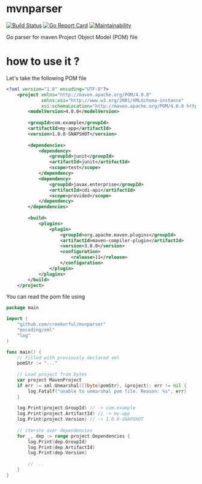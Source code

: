 # mvnparser

[![Build Status](https://travis-ci.org/creekorful/mvnparser.svg?branch=master)](https://travis-ci.org/creekorful/mvnparser)
[![Go Report Card](https://goreportcard.com/badge/github.com/creekorful/mvnparser)](https://goreportcard.com/report/github.com/creekorful/mvnparser)
[![Maintainability](https://api.codeclimate.com/v1/badges/ac9fd99e18e6ef2661e3/maintainability)](https://codeclimate.com/github/creekorful/mvnparser/maintainability)

Go parser for maven Project Object Model (POM) file

# how to use it ?

Let's take the following POM file

```xml
<?xml version="1.0" encoding="UTF-8"?>
    <project xmlns="http://maven.apache.org/POM/4.0.0" 
	         xmlns:xsi="http://www.w3.org/2001/XMLSchema-instance" 
	         xsi:schemaLocation="http://maven.apache.org/POM/4.0.0 http://maven.apache.org/xsd/maven-4.0.0.xsd">
        <modelVersion>4.0.0</modelVersion>
    
        <groupId>com.example</groupId>
        <artifactId>my-app</artifactId>
        <version>1.0.0-SNAPSHOT</version>
    
        <dependencies>
            <dependency>
                <groupId>junit</groupId>
                <artifactId>junit</artifactId>
                <scope>test</scope>
            </dependency>
            <dependency>
                <groupId>javax.enterprise</groupId>
                <artifactId>cdi-api</artifactId>
                <scope>provided</scope>
            </dependency>
        </dependencies>
    
        <build>
            <plugins>
                <plugin>
                    <groupId>org.apache.maven.plugins</groupId>
                    <artifactId>maven-compiler-plugin</artifactId>
                    <version>3.8.0</version>
                    <configuration>
                        <release>11</release>
                    </configuration>
                </plugin>
            </plugins>
        </build>
    </project>
```

You can read the pom file using 

```go
package main

import (
	"github.com/creekorful/mvnparser"
	"encoding/xml"
	"log"
)

func main() {
	// filled with previously declared xml
	pomStr := "..."
	
	// Load project from bytes
    var project MavenProject
    if err := xml.Unmarshal([]byte(pomStr), &project); err != nil {
        log.Fatalf("unable to unmarshal pom file. Reason: %s", err)
    }
    
    log.Print(project.GroupId) // -> com.example
    log.Print(project.ArtifactId) // -> my-app
    log.Print(project.Version) // -> 1.0.0-SNAPSHOT
    
    // iterate over dependencies
    for _, dep := range project.Dependencies {
    	log.Print(dep.GroupId)
    	log.Print(dep.ArtifactId)
    	log.Print(dep.Version)
    	
    	// ...
    }
}

```